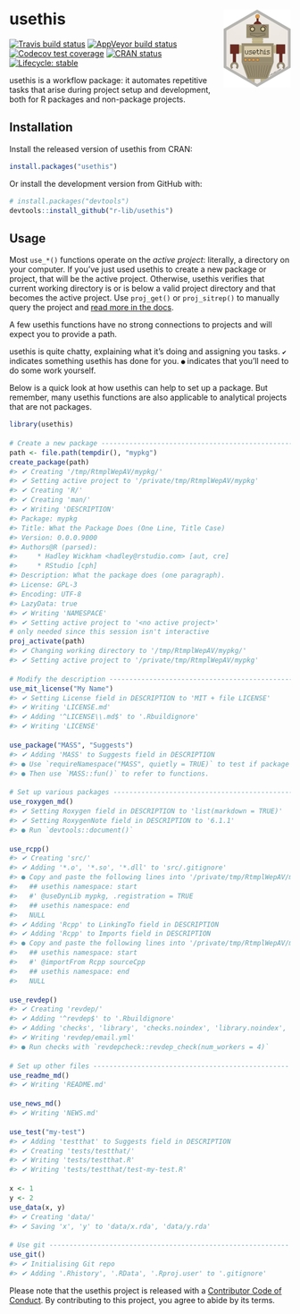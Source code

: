 
<!-- README.md is generated from README.Rmd. Please edit that file -->

# usethis <img src="man/figures/logo.png" align="right" height="139" />

<!-- badges: start -->

[![Travis build
status](https://travis-ci.org/r-lib/usethis.svg?branch=master)](https://travis-ci.org/r-lib/usethis)
[![AppVeyor build
status](https://ci.appveyor.com/api/projects/status/github/r-lib/usethis?branch=master&svg=true)](https://ci.appveyor.com/project/r-lib/usethis)
[![Codecov test
coverage](https://codecov.io/gh/r-lib/usethis/branch/master/graph/badge.svg)](https://codecov.io/gh/r-lib/usethis?branch=master)
[![CRAN
status](https://www.r-pkg.org/badges/version/usethis)](https://cran.r-project.org/package=usethis)
[![Lifecycle:
stable](https://img.shields.io/badge/lifecycle-stable-brightgreen.svg)](https://www.tidyverse.org/lifecycle/#stable)
<!-- badges: end -->

usethis is a workflow package: it automates repetitive tasks that arise
during project setup and development, both for R packages and
non-package projects.

## Installation

Install the released version of usethis from CRAN:

``` r
install.packages("usethis")
```

Or install the development version from GitHub with:

``` r
# install.packages("devtools")
devtools::install_github("r-lib/usethis")
```

## Usage

Most `use_*()` functions operate on the *active project*: literally, a
directory on your computer. If you’ve just used usethis to create a new
package or project, that will be the active project. Otherwise, usethis
verifies that current working directory is or is below a valid project
directory and that becomes the active project. Use `proj_get()` or
`proj_sitrep()` to manually query the project and [read more in the
docs](https://usethis.r-lib.org/reference/proj_utils.html).

A few usethis functions have no strong connections to projects and will
expect you to provide a path.

usethis is quite chatty, explaining what it’s doing and assigning you
tasks. `✔` indicates something usethis has done for you. `●` indicates
that you’ll need to do some work yourself.

Below is a quick look at how usethis can help to set up a package. But
remember, many usethis functions are also applicable to analytical
projects that are not packages.

``` r
library(usethis)

# Create a new package -------------------------------------------------
path <- file.path(tempdir(), "mypkg")
create_package(path)
#> ✔ Creating '/tmp/RtmplWepAV/mypkg/'
#> ✔ Setting active project to '/private/tmp/RtmplWepAV/mypkg'
#> ✔ Creating 'R/'
#> ✔ Creating 'man/'
#> ✔ Writing 'DESCRIPTION'
#> Package: mypkg
#> Title: What the Package Does (One Line, Title Case)
#> Version: 0.0.0.9000
#> Authors@R (parsed):
#>     * Hadley Wickham <hadley@rstudio.com> [aut, cre]
#>     * RStudio [cph]
#> Description: What the package does (one paragraph).
#> License: GPL-3
#> Encoding: UTF-8
#> LazyData: true
#> ✔ Writing 'NAMESPACE'
#> ✔ Setting active project to '<no active project>'
# only needed since this session isn't interactive
proj_activate(path)
#> ✔ Changing working directory to '/tmp/RtmplWepAV/mypkg/'
#> ✔ Setting active project to '/private/tmp/RtmplWepAV/mypkg'

# Modify the description ----------------------------------------------
use_mit_license("My Name")
#> ✔ Setting License field in DESCRIPTION to 'MIT + file LICENSE'
#> ✔ Writing 'LICENSE.md'
#> ✔ Adding '^LICENSE\\.md$' to '.Rbuildignore'
#> ✔ Writing 'LICENSE'

use_package("MASS", "Suggests")
#> ✔ Adding 'MASS' to Suggests field in DESCRIPTION
#> ● Use `requireNamespace("MASS", quietly = TRUE)` to test if package is installed
#> ● Then use `MASS::fun()` to refer to functions.

# Set up various packages ---------------------------------------------
use_roxygen_md()
#> ✔ Setting Roxygen field in DESCRIPTION to 'list(markdown = TRUE)'
#> ✔ Setting RoxygenNote field in DESCRIPTION to '6.1.1'
#> ● Run `devtools::document()`

use_rcpp()
#> ✔ Creating 'src/'
#> ✔ Adding '*.o', '*.so', '*.dll' to 'src/.gitignore'
#> ● Copy and paste the following lines into '/private/tmp/RtmplWepAV/mypkg/R/mypkg-package.R':
#>   ## usethis namespace: start
#>   #' @useDynLib mypkg, .registration = TRUE
#>   ## usethis namespace: end
#>   NULL
#> ✔ Adding 'Rcpp' to LinkingTo field in DESCRIPTION
#> ✔ Adding 'Rcpp' to Imports field in DESCRIPTION
#> ● Copy and paste the following lines into '/private/tmp/RtmplWepAV/mypkg/R/mypkg-package.R':
#>   ## usethis namespace: start
#>   #' @importFrom Rcpp sourceCpp
#>   ## usethis namespace: end
#>   NULL

use_revdep()
#> ✔ Creating 'revdep/'
#> ✔ Adding '^revdep$' to '.Rbuildignore'
#> ✔ Adding 'checks', 'library', 'checks.noindex', 'library.noindex', 'data.sqlite', '*.html' to 'revdep/.gitignore'
#> ✔ Writing 'revdep/email.yml'
#> ● Run checks with `revdepcheck::revdep_check(num_workers = 4)`

# Set up other files -------------------------------------------------
use_readme_md()
#> ✔ Writing 'README.md'

use_news_md()
#> ✔ Writing 'NEWS.md'

use_test("my-test")
#> ✔ Adding 'testthat' to Suggests field in DESCRIPTION
#> ✔ Creating 'tests/testthat/'
#> ✔ Writing 'tests/testthat.R'
#> ✔ Writing 'tests/testthat/test-my-test.R'

x <- 1
y <- 2
use_data(x, y)
#> ✔ Creating 'data/'
#> ✔ Saving 'x', 'y' to 'data/x.rda', 'data/y.rda'

# Use git ------------------------------------------------------------
use_git()
#> ✔ Initialising Git repo
#> ✔ Adding '.Rhistory', '.RData', '.Rproj.user' to '.gitignore'
```

Please note that the usethis project is released with a [Contributor
Code of Conduct](.github/CODE_OF_CONDUCT.md). By contributing to this
project, you agree to abide by its terms.

